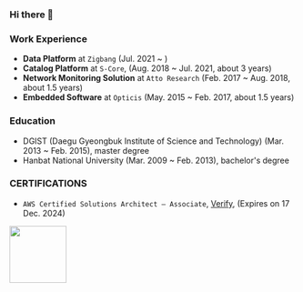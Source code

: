 ### Hi there 👋

<!--
**lucaseo90/lucaseo90** is a ✨ _special_ ✨ repository because its `README.md` (this file) appears on your GitHub profile.

Here are some ideas to get you started:

- 🔭 I’m currently working on ...
- 🌱 I’m currently learning ...
- 👯 I’m looking to collaborate on ...
- 🤔 I’m looking for help with ...
- 💬 Ask me about ...
- 📫 How to reach me: ...
- 😄 Pronouns: ...
- ⚡ Fun fact: ...
-->

### Work Experience

* **Data Platform** at `Zigbang` (Jul. 2021 ~ ) 
* **Catalog Platform** at `S-Core`, (Aug. 2018 ~ Jul. 2021, about 3 years)
* **Network Monitoring Solution** at `Atto Research` (Feb. 2017 ~ Aug. 2018, about 1.5 years)
* **Embedded Software** at `Opticis` (May. 2015 ~ Feb. 2017, about 1.5 years)

### Education

* DGIST (Daegu Gyeongbuk Institute of Science and Technology) (Mar. 2013 ~ Feb. 2015), master degree
* Hanbat National University (Mar. 2009 ~ Feb. 2013), bachelor's degree

### CERTIFICATIONS

* `AWS Certified Solutions Architect – Associate`, [Verify](https://www.credly.com/badges/e3a395f2-a3ae-47ba-ac0f-6483a0344d60/public_url), (Expires on 17 Dec. 2024)

<img src="https://user-images.githubusercontent.com/6668548/146668681-8052afce-3e98-40aa-84e2-9882930a822f.png" width="100" height="100" />
